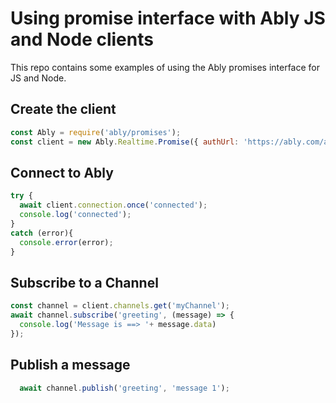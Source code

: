 # Using promise interface with Ably JS and Node clients

This repo contains some examples of using the Ably promises interface for JS and Node.

## Create the client

``` javascript
const Ably = require('ably/promises');
const client = new Ably.Realtime.Promise({ authUrl: 'https://ably.com/ably-auth/token/docs' });
```

## Connect to Ably

``` javascript
try {
  await client.connection.once('connected');
  console.log('connected');
}
catch (error){
  console.error(error);
}
```

## Subscribe to a Channel

``` javascript
const channel = client.channels.get('myChannel');
await channel.subscribe('greeting', (message) => {
  console.log('Message is ==> '+ message.data)
});
```

## Publish a message

``` javascript
  await channel.publish('greeting', 'message 1');
```
